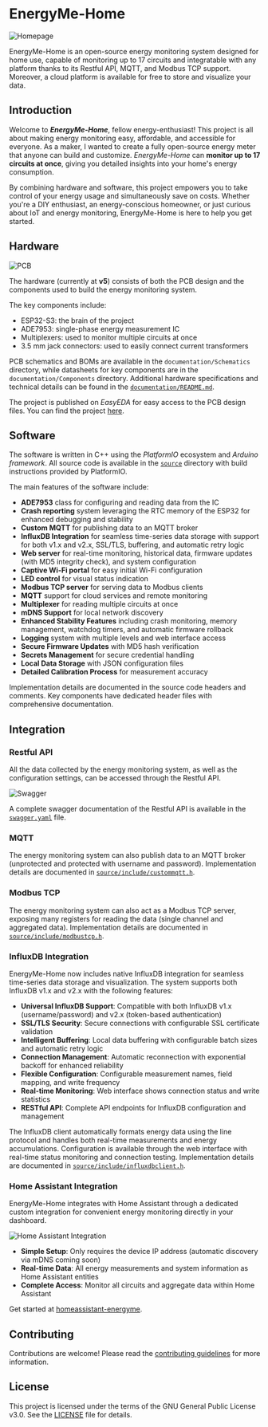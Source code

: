 # EnergyMe-Home

![Homepage](resources/homepage.png)

EnergyMe-Home is an open-source energy monitoring system designed for home use, capable of monitoring up to 17 circuits and integratable with any platform thanks to its Restful API, MQTT, and Modbus TCP support. Moreover, a cloud platform is available for free to store and visualize your data.

## Introduction

Welcome to ***EnergyMe-Home***, fellow energy-enthusiast! This project is all about making energy monitoring easy, affordable, and accessible for everyone. As a maker, I wanted to create a fully open-source energy meter that anyone can build and customize. *EnergyMe-Home* can **monitor up to 17 circuits at once**, giving you detailed insights into your home's energy consumption.

By combining hardware and software, this project empowers you to take control of your energy usage and simultaneously save on costs. Whether you're a DIY enthusiast, an energy-conscious homeowner, or just curious about IoT and energy monitoring, EnergyMe-Home is here to help you get started.

## Hardware

![PCB](resources/PCB%20top%20view.jpg)

The hardware (currently at **v5**) consists of both the PCB design and the components used to build the energy monitoring system.

The key components include:

- ESP32-S3: the brain of the project
- ADE7953: single-phase energy measurement IC
- Multiplexers: used to monitor multiple circuits at once
- 3.5 mm jack connectors: used to easily connect current transformers

PCB schematics and BOMs are available in the `documentation/Schematics` directory, while datasheets for key components are in the `documentation/Components` directory. Additional hardware specifications and technical details can be found in the [`documentation/README.md`](documentation/README.md).

The project is published on *EasyEDA* for easy access to the PCB design files. You can find the project [here](https://oshwlab.com/jabrillo/multiple-channel-energy-meter).

## Software

The software is written in C++ using the *PlatformIO* ecosystem and *Arduino framework*. All source code is available in the [`source`](source) directory with build instructions provided by PlatformIO.

The main features of the software include:

- **ADE7953** class for configuring and reading data from the IC
- **Crash reporting** system leveraging the RTC memory of the ESP32 for enhanced debugging and stability
- **Custom MQTT** for publishing data to an MQTT broker
- **InfluxDB Integration** for seamless time-series data storage with support for both v1.x and v2.x, SSL/TLS, buffering, and automatic retry logic
- **Web server** for real-time monitoring, historical data, firmware updates (with MD5 integrity check), and system configuration
- **Captive Wi-Fi portal** for easy initial Wi-Fi configuration
- **LED control** for visual status indication
- **Modbus TCP server** for serving data to Modbus clients
- **MQTT** support for cloud services and remote monitoring
- **Multiplexer** for reading multiple circuits at once
- **mDNS Support** for local network discovery
- **Enhanced Stability Features** including crash monitoring, memory management, watchdog timers, and automatic firmware rollback
- **Logging** system with multiple levels and web interface access
- **Secure Firmware Updates** with MD5 hash verification
- **Secrets Management** for secure credential handling
- **Local Data Storage** with JSON configuration files
- **Detailed Calibration Process** for measurement accuracy

Implementation details are documented in the source code headers and comments. Key components have dedicated header files with comprehensive documentation.

## Integration

### Restful API

All the data collected by the energy monitoring system, as well as the configuration settings, can be accessed through the Restful API.

![Swagger](resources/swagger.png)

A complete swagger documentation of the Restful API is available in the [`swagger.yaml`](source/resources/swagger.yaml) file.

### MQTT

The energy monitoring system can also publish data to an MQTT broker (unprotected and protected with username and password). Implementation details are documented in [`source/include/custommqtt.h`](source/include/custommqtt.h).

### Modbus TCP

The energy monitoring system can also act as a Modbus TCP server, exposing many registers for reading the data (single channel and aggregated data). Implementation details are documented in [`source/include/modbustcp.h`](source/include/modbustcp.h).

### InfluxDB Integration

EnergyMe-Home now includes native InfluxDB integration for seamless time-series data storage and visualization. The system supports both InfluxDB v1.x and v2.x with the following features:

- **Universal InfluxDB Support**: Compatible with both InfluxDB v1.x (username/password) and v2.x (token-based authentication)
- **SSL/TLS Security**: Secure connections with configurable SSL certificate validation
- **Intelligent Buffering**: Local data buffering with configurable batch sizes and automatic retry logic
- **Connection Management**: Automatic reconnection with exponential backoff for enhanced reliability
- **Flexible Configuration**: Configurable measurement names, field mapping, and write frequency
- **Real-time Monitoring**: Web interface shows connection status and write statistics
- **RESTful API**: Complete API endpoints for InfluxDB configuration and management

The InfluxDB client automatically formats energy data using the line protocol and handles both real-time measurements and energy accumulations. Configuration is available through the web interface with real-time status monitoring and connection testing. Implementation details are documented in [`source/include/influxdbclient.h`](source/include/influxdbclient.h).

### Home Assistant Integration

EnergyMe-Home integrates with Home Assistant through a dedicated custom integration for convenient energy monitoring directly in your dashboard.

![Home Assistant Integration](resources/Home%20Assistant%20integration.png)

- **Simple Setup**: Only requires the device IP address (automatic discovery via mDNS coming soon)
- **Real-time Data**: All energy measurements and system information as Home Assistant entities
- **Complete Access**: Monitor all circuits and aggregate data within Home Assistant

Get started at [homeassistant-energyme](https://github.com/jibrilsharafi/homeassistant-energyme).

## Contributing

Contributions are welcome! Please read the [contributing guidelines](CONTRIBUTING.md) for more information.

## License

This project is licensed under the terms of the GNU General Public License v3.0. See the [LICENSE](LICENSE) file for details.
